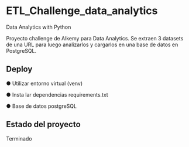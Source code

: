 # ETL_Challenge_data_analytics
Data Analytics with Python

Proyecto  challenge de Alkemy para Data Analytics. Se extraen 3 datasets de una URL para luego analizarlos y cargarlos en una base de datos en PostgreSQL.

## Deploy

● Utilizar entorno virtual (venv)

● Insta lar dependencias requirements.txt

● Base de datos postgreSQL

## Estado del proyecto
Terminado

